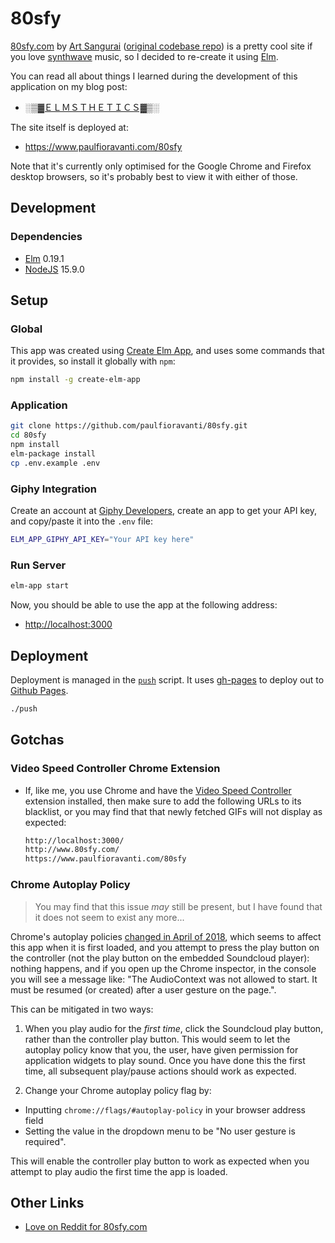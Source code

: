 # 80sfy

[80sfy.com][] by [Art Sangurai][] ([original codebase repo][]) is a pretty cool
site if you love [synthwave][] music, so I decided to re-create it using
[Elm][].

You can read all about things I learned during the development of this
application on my blog post:

- [░▒▓ＥＬＭＳＴＨＥＴＩＣＳ▓▒░][]

The site itself is deployed at:

- <https://www.paulfioravanti.com/80sfy>

Note that it's currently only optimised for the Google Chrome and Firefox
desktop browsers, so it's probably best to view it with either of those.

## Development

### Dependencies

- [Elm][] 0.19.1
- [NodeJS][] 15.9.0

## Setup

### Global

This app was created using [Create Elm App][], and uses some commands that it
provides, so install it globally with `npm`:

```sh
npm install -g create-elm-app
```

### Application

```sh
git clone https://github.com/paulfioravanti/80sfy.git
cd 80sfy
npm install
elm-package install
cp .env.example .env
```

### Giphy Integration

Create an account at [Giphy Developers][], create an app to get your API key,
and copy/paste it into the `.env` file:

```sh
ELM_APP_GIPHY_API_KEY="Your API key here"
```

### Run Server

```sh
elm-app start
```

Now, you should be able to use the app at the following address:

- <http://localhost:3000>

## Deployment

Deployment is managed in the [`push`][] script. It uses [gh-pages][] to
deploy out to [Github Pages][].

```sh
./push
```

## Gotchas

### Video Speed Controller Chrome Extension

- If, like me, you use Chrome and have the [Video Speed Controller][]
  extension installed, then make sure to add the following URLs to its
  blacklist, or you may find that that newly fetched GIFs will not display as
  expected:

  ```sh
  http://localhost:3000/
  http://www.80sfy.com/
  https://www.paulfioravanti.com/80sfy
  ```

### Chrome Autoplay Policy

> You may find that this issue _may_ still be present, but I have found that
  it does not seem to exist any more...

Chrome's autoplay policies [changed in April of 2018][Chrome Autoplay Policy
Changes], which seems to affect this app when it is first loaded, and you
attempt to press the play button on the controller (not the play button on the
embedded Soundcloud player): nothing happens, and if you open up the Chrome
inspector, in the console you will see a message like: "The AudioContext was not
allowed to start. It must be resumed (or created) after a user gesture on the
page.".

This can be mitigated in two ways:

1. When you play audio for the _first time_, click the Soundcloud play button,
rather than the controller play button. This would seem to let the autoplay
policy know that you, the user, have given permission for application widgets
to play sound. Once you have done this the first time, all subsequent play/pause
actions should work as expected.

2. Change your Chrome autoplay policy flag by:
  - Inputting `chrome://flags/#autoplay-policy` in your browser address field
  - Setting the value in the dropdown menu to be "No user gesture is required".

This will enable the controller play button to work as expected when you attempt
to play audio the first time the app is loaded.

## Other Links

- [Love on Reddit for 80sfy.com][80sfy on Reddit]

[80sfy.com]: http://www.80sfy.com/
[80sfy on Reddit]: https://www.reddit.com/r/outrun/comments/5rdvks/my_boyfriend_made_a_website_that_plays_synthwave/
[Art Sangurai]: http://www.digitalbloc.com/
[Chrome Autoplay Policy Changes]: https://developers.google.com/web/updates/2017/09/autoplay-policy-changes#webaudio
[Create Elm App]: https://github.com/halfzebra/create-elm-app
[Elm]: http://elm-lang.org/
[░▒▓ＥＬＭＳＴＨＥＴＩＣＳ▓▒░]: https://www.paulfioravanti.com/blog/elmsthetics/
[gh-pages]: https://github.com/tschaub/gh-pages
[Giphy Developers]: https://developers.giphy.com/
[Github Pages]: https://pages.github.com/
[NodeJS]: https://nodejs.org/en/
[original codebase repo]: https://bitbucket.org/asangurai/80sfy/src/master/
[`push`]: ./push
[Soundcloud]: https://soundcloud.com
[Soundcloud register new app]: http://soundcloud.com/you/apps/new
[synthwave]: https://en.wikipedia.org/wiki/Synthwave
[Video Speed Controller]: https://chrome.google.com/webstore/detail/video-speed-controller/nffaoalbilbmmfgbnbgppjihopabppdk?hl=en
